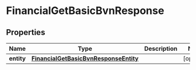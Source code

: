 

# FinancialGetBasicBvnResponse


## Properties

| Name | Type | Description | Notes |
|------------ | ------------- | ------------- | -------------|
|**entity** | [**FinancialGetBasicBvnResponseEntity**](FinancialGetBasicBvnResponseEntity.md) |  |  [optional] |



